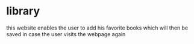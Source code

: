 # library
this website enables the user to add his favorite books which will then be saved in case the user visits the webpage again

